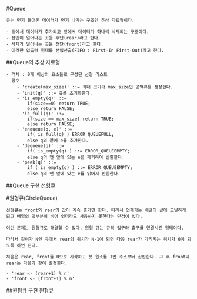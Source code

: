 #Queue

    큐는 먼저 들어온 데이터가 먼저 나가는 구조인 추상 자료형이다.

    - 뒤에서 데이터가 추가되고 앞에서 데이터가 하나씩 삭제되는 구조이다.
    - 삽입이 일어나는 곳을 후단(rear)라고 한다.
    - 삭제가 일어나는 곳을 전단(front)라고 한다.
    - 이러한 입출력 형태를 선입선출(FIFO : First-In First-Out)라고 한다.

##Queue의 추상 자료형

    - 객체 : 0개 이상의 요소들로 구성된 선형 리스트
    - 함수
        - 'create(max_size)' ::= 최대 크기가 max_size인 공백큐를 생성한다.
        - 'init(q)' ::= 큐를 초기화한다.
        - 'is_empty(q)' ::=
            if(size==0) return TRUE;
            else return FALSE;
        - 'is_full(q)' ::=
            if(size == max_size) return TRUE;
            else return FALSE;
        - 'enqueue(q, e)' ::=
            if( is_full(q) ) ERROR_QUEUEFULL;
            else q의 끝에 e를 추가한다.
        - 'dequeue(q)' ::=
            if( is_empty(q) ) ::= ERROR_QUEUEEMPTY;
            else q의 맨 앞에 있는 e를 제거하여 반환한다.
        - 'peek(q)' ::=
            if ( is_empty(q) ) ::= ERROR_QUEUEEMPTY;
            else q의 맨 앞에 있는 e를 읽어서 반환한다.

##Queue 구현
[선형큐](LinearQueue.c)

#원형큐(CircleQueue)

    선형큐는 front와 rear의 값이 계속 증가만 한다. 따라서 언제가는 배열의 끝에 도달하게 되고 배열의 앞부분이 비어 있더라도 사용하지 못한다는 단점이 있다.

    이런 문제는 원형큐로 해결할 수 있다. 원형 큐는 큐의 입구와 출구를 연결시킨 형태이다.

    따라서 길이가 N인 큐에서 rear의 위치가 N-1이 되면 다음 rear가 가리키는 위치가 0이 되도록 하면 된다.

    처음은 rear, front를 0으로 시작하고 첫 원소를 1번 주소부터 삽입한다. 그 후 front와 rear는 다음과 같이 설정한다.

    - 'rear <- (rear+1) % n'
    - 'front <- (front+1) % n'

##원형큐 구현
[원형큐](CircleQueue.c)
